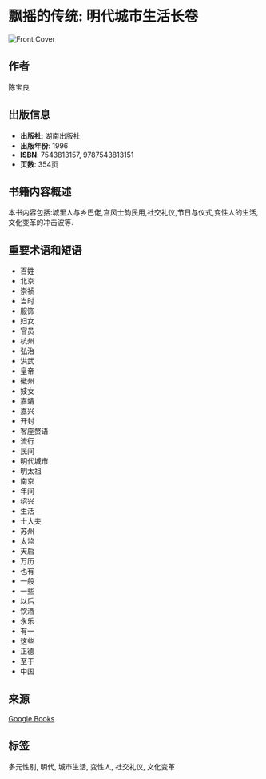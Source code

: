 # 飘摇的传统: 明代城市生活长卷

![Front Cover](https://books.google.com/books/content?id=58mBAAAAIAAJ&printsec=frontcover&img=1&zoom=1&imgtk=AFLRE73-D4K8omMczfIy8HEk9tofH8sjg0ryDUqv4yMSoWEr94Kr8sq_kN67m7Uh1rqqJhUpe-Ccm827MtbyXS7AxGpu-SUrqd-QTxbZeXfWEhoxweKsxZkjkbyCazu0oz14mBciOvuy)

## 作者
陈宝良

## 出版信息
- **出版社**: 湖南出版社
- **出版年份**: 1996
- **ISBN**: 7543813157, 9787543813151
- **页数**: 354页

## 书籍内容概述
本书内容包括:城里人与乡巴佬,宫风士韵民用,社交礼仪,节日与仪式,变性人的生活,文化变革的冲击波等.

## 重要术语和短语
- 百姓
- 北京
- 崇祯
- 当时
- 服饰
- 妇女
- 官员
- 杭州
- 弘治
- 洪武
- 皇帝
- 徽州
- 妓女
- 嘉靖
- 嘉兴
- 开封
- 客座赘语
- 流行
- 民间
- 明代城市
- 明太祖
- 南京
- 年间
- 绍兴
- 生活
- 士大夫
- 苏州
- 太监
- 天启
- 万历
- 也有
- 一般
- 一些
- 以后
- 饮酒
- 永乐
- 有一
- 这些
- 正德
- 至于
- 中国

## 来源
[Google Books](https://books.google.com/books?hl=en&gbpv=1&source=gbs_all_issues&printsec=frontcover)

## 标签
多元性别, 明代, 城市生活, 变性人, 社交礼仪, 文化变革